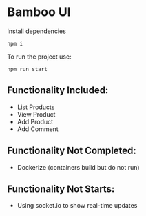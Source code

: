# Bamboo UI

Install dependencies
```
npm i
```

To run the project use:

```
npm run start
```

## Functionality Included:
* List Products
* View Product
* Add Product
* Add Comment

## Functionality Not Completed:
* Dockerize (containers build but do not run)

## Functionality Not Starts:
* Using socket.io to show real-time updates